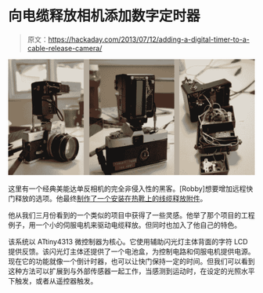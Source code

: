 # 向电缆释放相机添加数字定时器

> 原文：<https://hackaday.com/2013/07/12/adding-a-digital-timer-to-a-cable-release-camera/>

![slr-cable-release-timer](img/e7e010ad5b93ae945ccbe6f9d144a73f.png)

这里有一个经典美能达单反相机的完全非侵入性的黑客。[Robby]想要增加远程快门释放的选项。他最终[制作了一个安装在热靴上的线缆释放附件](http://robwasab.blogspot.com/2013/06/part-2-wrapping-up-cable-release-project.html)。

他从我们三月份看到的一个类似的项目中获得了一些灵感。他举了那个项目的工程例子，用一个小的伺服电机来驱动电缆释放。但同时也加入了他自己的特色。

该系统以 ATtiny4313 微控制器为核心。它使用辅助闪光灯主体背面的字符 LCD 提供反馈。该闪光灯主体还提供了一个电池盒，为控制电路和伺服电机提供电源。现在它的功能就像一个倒计时器，也可以让快门保持一定的时间。但我们可以看到这种方法可以扩展到与外部传感器一起工作，当感测到运动时，在设定的光照水平下触发，或者从遥控器触发。